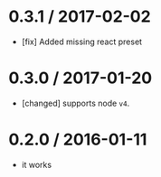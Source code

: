 0.3.1 / 2017-02-02
==================
- [fix] Added missing react preset

0.3.0 / 2017-01-20
==================
- [changed] supports node `v4`.

0.2.0 / 2016-01-11
==================
- it works









